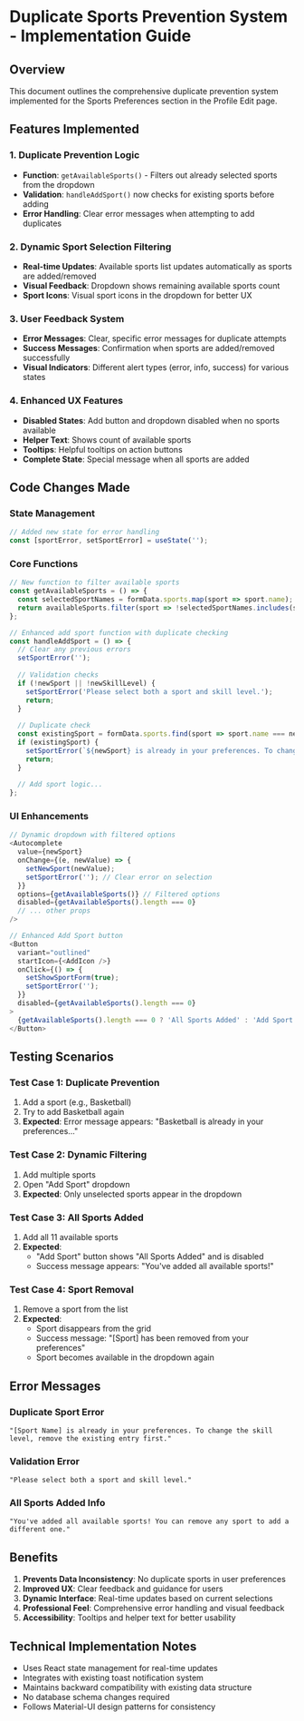# Duplicate Sports Prevention System - Implementation Guide

## Overview
This document outlines the comprehensive duplicate prevention system implemented for the Sports Preferences section in the Profile Edit page.

## Features Implemented

### 1. **Duplicate Prevention Logic**
- **Function**: `getAvailableSports()` - Filters out already selected sports from the dropdown
- **Validation**: `handleAddSport()` now checks for existing sports before adding
- **Error Handling**: Clear error messages when attempting to add duplicates

### 2. **Dynamic Sport Selection Filtering**
- **Real-time Updates**: Available sports list updates automatically as sports are added/removed
- **Visual Feedback**: Dropdown shows remaining available sports count
- **Sport Icons**: Visual sport icons in the dropdown for better UX

### 3. **User Feedback System**
- **Error Messages**: Clear, specific error messages for duplicate attempts
- **Success Messages**: Confirmation when sports are added/removed successfully
- **Visual Indicators**: Different alert types (error, info, success) for various states

### 4. **Enhanced UX Features**
- **Disabled States**: Add button and dropdown disabled when no sports available
- **Helper Text**: Shows count of available sports
- **Tooltips**: Helpful tooltips on action buttons
- **Complete State**: Special message when all sports are added

## Code Changes Made

### State Management
```javascript
// Added new state for error handling
const [sportError, setSportError] = useState('');
```

### Core Functions
```javascript
// New function to filter available sports
const getAvailableSports = () => {
  const selectedSportNames = formData.sports.map(sport => sport.name);
  return availableSports.filter(sport => !selectedSportNames.includes(sport));
};

// Enhanced add sport function with duplicate checking
const handleAddSport = () => {
  // Clear any previous errors
  setSportError('');
  
  // Validation checks
  if (!newSport || !newSkillLevel) {
    setSportError('Please select both a sport and skill level.');
    return;
  }
  
  // Duplicate check
  const existingSport = formData.sports.find(sport => sport.name === newSport);
  if (existingSport) {
    setSportError(`${newSport} is already in your preferences. To change the skill level, remove the existing entry first.`);
    return;
  }
  
  // Add sport logic...
};
```

### UI Enhancements
```javascript
// Dynamic dropdown with filtered options
<Autocomplete
  value={newSport}
  onChange={(e, newValue) => {
    setNewSport(newValue);
    setSportError(''); // Clear error on selection
  }}
  options={getAvailableSports()} // Filtered options
  disabled={getAvailableSports().length === 0}
  // ... other props
/>

// Enhanced Add Sport button
<Button
  variant="outlined"
  startIcon={<AddIcon />}
  onClick={() => {
    setShowSportForm(true);
    setSportError('');
  }}
  disabled={getAvailableSports().length === 0}
>
  {getAvailableSports().length === 0 ? 'All Sports Added' : 'Add Sport'}
</Button>
```

## Testing Scenarios

### Test Case 1: Duplicate Prevention
1. Add a sport (e.g., Basketball)
2. Try to add Basketball again
3. **Expected**: Error message appears: "Basketball is already in your preferences..."

### Test Case 2: Dynamic Filtering
1. Add multiple sports
2. Open "Add Sport" dropdown
3. **Expected**: Only unselected sports appear in the dropdown

### Test Case 3: All Sports Added
1. Add all 11 available sports
2. **Expected**: 
   - "Add Sport" button shows "All Sports Added" and is disabled
   - Success message appears: "You've added all available sports!"

### Test Case 4: Sport Removal
1. Remove a sport from the list
2. **Expected**: 
   - Sport disappears from the grid
   - Success message: "[Sport] has been removed from your preferences"
   - Sport becomes available in the dropdown again

## Error Messages

### Duplicate Sport Error
```
"[Sport Name] is already in your preferences. To change the skill level, remove the existing entry first."
```

### Validation Error
```
"Please select both a sport and skill level."
```

### All Sports Added Info
```
"You've added all available sports! You can remove any sport to add a different one."
```

## Benefits

1. **Prevents Data Inconsistency**: No duplicate sports in user preferences
2. **Improved UX**: Clear feedback and guidance for users
3. **Dynamic Interface**: Real-time updates based on current selections
4. **Professional Feel**: Comprehensive error handling and visual feedback
5. **Accessibility**: Tooltips and helper text for better usability

## Technical Implementation Notes

- Uses React state management for real-time updates
- Integrates with existing toast notification system
- Maintains backward compatibility with existing data structure
- No database schema changes required
- Follows Material-UI design patterns for consistency
